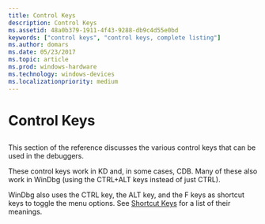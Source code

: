 ```yaml
---
title: Control Keys
description: Control Keys
ms.assetid: 48a0b379-1911-4f43-9288-db9c4d55e0bd
keywords: ["control keys", "control keys, complete listing"]
ms.author: domars
ms.date: 05/23/2017
ms.topic: article
ms.prod: windows-hardware
ms.technology: windows-devices
ms.localizationpriority: medium
---
```


# Control Keys


## <span id="ddk_control_keys_dbg"></span><span id="DDK_CONTROL_KEYS_DBG"></span>


This section of the reference discusses the various control keys that can be used in the debuggers.

These control keys work in KD and, in some cases, CDB. Many of these also work in WinDbg (using the CTRL+ALT keys instead of just CTRL).

WinDbg also uses the CTRL key, the ALT key, and the F keys as shortcut keys to toggle the menu options. See [Shortcut Keys](keyboard-shortcuts.md) for a list of their meanings.

 

 






